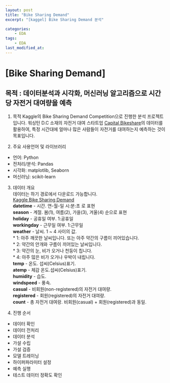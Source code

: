 ```yaml
---
layout: post
title: "Bike Sharing Demand"
excerpt: "[kaggel] Bike Sharing Demand 분석"

categories:
	- EDA
tags:
	- EDA
last_modified_at:
---
```

# [Bike Sharing Demand]  
## 목적 : 데이터분석과 시각화, 머신러닝 알고리즘으로 시간당 자전거 대여량을 예측  
  
  1. 목적 
  Kaggle의 Bike Sharing Demand Competition으로 진행한 분석 프로젝트입니다.
  워싱턴 D.C 소재의 자전거 대여 스타트업 [Capital Bikeshare](https://www.capitalbikeshare.com/)의 데이터를 활용하여, 특정 시간대에 얼마나 많은 사람들이 자전거를 대여하는지 예측하는 것이 목표입니다. 
  
  2. 주요 사용언어 및 라이브러리
  - 언어: Python
  - 전처리/분석: Pandas
  - 시각화: matplotlib, Seaborn
  - 머신러닝: scikit-learn
  
  3. 데이터 개요  
  데이터는 하기 경로에서 다운로드 가능합니다.  
  [Kaggle Bike Sharing Demand](https://www.kaggle.com/competitions/bike-sharing-demand)  
  **datetime** - 시간. 연-월-일 시:분:초 로 표현  
  **season** - 계절. 봄(1), 여름(2), 가을(3), 겨울(4) 순으로 표현  
  **holiday** - 공휴일 여부. 1:공휴일  
  **workingday** - 근무일 여부. 1:근무일  
  **weather** - 날씨. 1 ~ 4 사이의 값.  
    * 1: 아주 깨끗한 날씨입니다. 또는 아주 약간의 구름이 끼어있습니다.  
    * 2: 약간의 안개와 구름이 끼어있는 날씨입니다.  
    * 3: 약간의 눈, 비가 오거나 천둥이 칩니다.  
    * 4: 아주 많은 비가 오거나 우박이 내립니다.    
  **temp** - 온도. 섭씨(Celsius)표기.  
  **atemp** - 체감 온도.섭씨(Celsius)표기.  
  **humidity** - 습도.  
  **windspeed** - 풍속.  
  **casual** - 비회원(non-registered)의 자전거 대여량.  
  **registered** - 회원(registered)의 자전거 대여량.  
  **count** - 총 자전거 대여랑. 비회원(casual) + 회원(registered)과 동일.  
    
   4. 진행 순서
   - 데이터 확인
   - 데이터 전처리
   - 데이터 분석
   - 가설 수립
   - 가설 검증
   - 모델 트레이닝
   - 하이퍼파라미터 설정
   - 예측 실행
   - 테스트 데이터 정확도 확인
 
